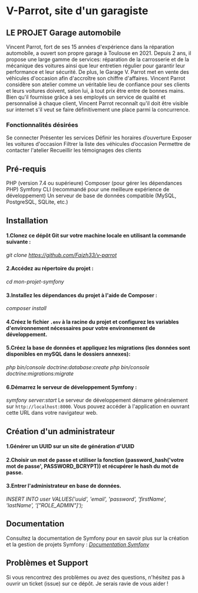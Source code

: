 # V-Parrot, site d'un garagiste

## LE PROJET Garage automobile
Vincent Parrot, fort de ses 15 années d'expérience dans la réparation automobile, a ouvert son propre garage à Toulouse en 2021. Depuis 2 ans, il propose une large gamme de services: réparation de la carrosserie et de la mécanique des voitures ainsi que leur entretien régulier pour garantir leur performance et leur sécurité. De plus, le Garage V. Parrot met en vente des véhicules d'occasion afin d'accroître son chiffre d'affaires. Vincent Parrot considère son atelier comme un véritable lieu de confiance pour ses clients et leurs voitures doivent, selon lui, à tout prix être entre de bonnes mains. Bien qu'il fournisse grâce à ses employés un service de qualité et personnalisé à chaque client, Vincent Parrot reconnaît qu'il doit être visible sur internet s'il veut se faire définitivement une place parmi la concurrence. 

### Fonctionnalités désirées
Se connecter
Présenter les services
Définir les horaires d’ouverture
Exposer les voitures d'occasion
Filtrer la liste des véhicules d’occasion
Permettre de contacter l'atelier
Recueillir les témoignages des clients

## Pré-requis
PHP (version 7.4 ou supérieure)
Composer (pour gérer les dépendances PHP)
Symfony CLI (recommandé pour une meilleure expérience de développement)
Un serveur de base de données compatible (MySQL, PostgreSQL, SQLite, etc.)

## Installation
#### 1.Clonez ce dépôt Git sur votre machine locale en utilisant la commande suivante :
*git clone https://github.com/Faizh33/v-parrot*
#### 2.Accédez au répertoire du projet :
*cd mon-projet-symfony*
#### 3.Installez les dépendances du projet à l'aide de Composer :
*composer install*
#### 4.Créez le fichier `.env` à la racine du projet et configurez les variables d'environnement nécessaires pour votre environnement de développement.
#### 5.Créez la base de données et appliquez les migrations (les données sont disponibles en mySQL dans le dossiers annexes):
*php bin/console doctrine:database:create*
*php bin/console doctrine:migrations:migrate*
#### 6.Démarrez le serveur de développement Symfony :
*symfony server:start*
Le serveur de développement démarre généralement sur `http://localhost:8000`. Vous pouvez accéder à l'application en ouvrant cette URL dans votre navigateur web.

## Création d'un administrateur
#### 1.Générer un UUID sur un site de génération d'UUID
#### 2.Choisir un mot de passe et utiliser la fonction (password_hash('votre mot de passe', PASSWORD_BCRYPT)) et récupérer le hash du mot de passe.
#### 3.Entrer l'administrateur en base de données.
*INSERT INTO user VALUES('uuid', 'email', 'password', 'firstName', 'lastName', '["ROLE_ADMIN"]');*

## Documentation
Consultez la documentation de Symfony pour en savoir plus sur la création et la gestion de projets Symfony :
*[Documentation Symfony](https://symfony.com/doc/current/index.html)*

## Problèmes et Support
Si vous rencontrez des problèmes ou avez des questions, n'hésitez pas à ouvrir un ticket (issue) sur ce dépôt. Je serais ravie de vous aider !







